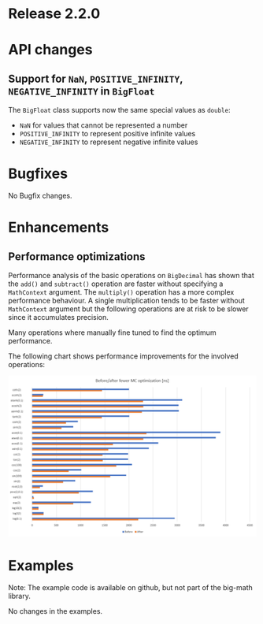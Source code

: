 # Release 2.2.0

# API changes

## Support for `NaN`, `POSITIVE_INFINITY`, `NEGATIVE_INFINITY` in `BigFloat`

The `BigFloat` class supports now the same special values as `double`:
* `NaN` for values that cannot be represented a number
* `POSITIVE_INFINITY` to represent positive infinite values
* `NEGATIVE_INFINITY` to represent negative infinite values


# Bugfixes

No Bugfix changes.


# Enhancements

## Performance optimizations

Performance analysis of the basic operations on `BigDecimal` has shown
that the `add()` and `subtract()` operation are faster without
specifying a `MathContext` argument. The `multiply()` operation has a
more complex performance behaviour. A single multiplication tends to be
faster without `MathContext` argument but the following operations are
at risk to be slower since it accumulates precision.

Many operations where manually fine tuned to find the optimum
performance.

The following chart shows performance improvements for the involved
operations:

![Performance improvements MathContext optimization](https://raw.githubusercontent.com/eobermuhlner/big-math/master/ch.obermuhlner.math.big.example/docu/benchmarks/regression/before%20after%20fewer%20mc%20optimization.png)



# Examples

Note: The example code is available on github, but not part of the big-math library.

No changes in the examples.
